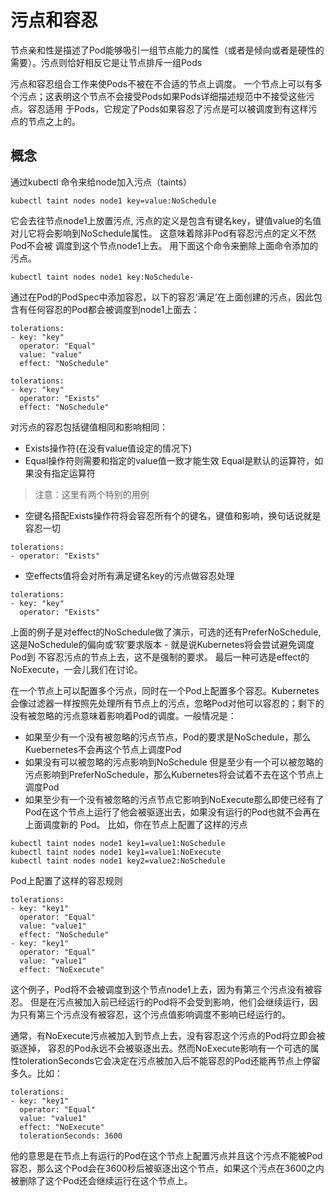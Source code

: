 # 污点和容忍
节点亲和性是描述了Pod能够吸引一组节点能力的属性（或者是倾向或者是硬性的需要）。污点则恰好相反它是让节点排斥一组Pods

污点和容忍组合工作来使Pods不被在不合适的节点上调度。 一个节点上可以有多个污点；这表明这个节点不会接受Pods如果Pods详细描述规范中不接受这些污点。容忍适用
于Pods，它规定了Pods如果容忍了污点是可以被调度到有这样污点的节点之上的。

## 概念
通过kubectl 命令来给node加入污点（taints）
```
kubectl taint nodes node1 key=value:NoSchedule
```
它会去往节点node1上放置污点, 污点的定义是包含有键名key，键值value的名值对儿它将会影响到NoSchedule属性。 这意味着除非Pod有容忍污点的定义不然Pod不会被
调度到这个节点node1上去。
用下面这个命令来删除上面命令添加的污点。
```
kubectl taint nodes node1 key:NoSchedule-
```
通过在Pod的PodSpec中添加容忍，以下的容忍‘满足’在上面创建的污点，因此包含有任何容忍的Pod都会被调度到node1上面去：
```
tolerations:
- key: "key"
  operator: "Equal"
  value: "value"
  effect: "NoSchedule"
```

```
tolerations:
- key: "key"
  operator: "Exists"
  effect: "NoSchedule"
```
对污点的容忍包括键值相同和影响相同：
* Exists操作符(在没有value值设定的情况下)
* Equal操作符则需要和指定的value值一致才能生效
Equal是默认的运算符，如果没有指定运算符
> 注意：这里有两个特别的用例
* 空键名搭配Exists操作符将会容忍所有个的键名，键值和影响，换句话说就是容忍一切
```
tolerations:
- operator: "Exists"
```
* 空effects值将会对所有满足键名key的污点做容忍处理
```
tolerations:
- key: "key"
  operator: "Exists"
```
上面的例子是对effect的NoSchedule做了演示，可选的还有PreferNoSchedule, 这是NoSchedule的偏向或‘软’要求版本 - 就是说Kubernetes将会尝试避免调度Pod到
不容忍污点的节点上去，这不是强制的要求。 最后一种可选是effect的NoExecute，一会儿我们在讨论。

在一个节点上可以配置多个污点，同时在一个Pod上配置多个容忍。Kubernetes会像过滤器一样按照先处理所有节点上的污点，忽略Pod对他可以容忍的；剩下的没有被忽略的污点意味着影响着Pod的调度。一般情况是：
* 如果至少有一个没有被忽略的污点节点，Pod的要求是NoSchedule，那么Kuebernetes不会再这个节点上调度Pod
* 如果没有可以被忽略的污点影响到NoSchedule 但是至少有一个可以被忽略的污点影响到PreferNoSchedule，那么Kubernetes将会试着不去在这个节点上调度Pod
* 如果至少有一个没有被忽略的污点节点它影响到NoExecute那么即使已经有了Pod在这个节点上运行了他会被驱逐出去，如果没有运行的Pod也就不会再在上面调度新的
Pod。 
比如，你在节点上配置了这样的污点
```
kubectl taint nodes node1 key1=value1:NoSchedule
kubectl taint nodes node1 key1=value1:NoExecute
kubectl taint nodes node1 key2=value2:NoSchedule
```
Pod上配置了这样的容忍规则
```
tolerations:
- key: "key1"
  operator: "Equal"
  value: "value1"
  effect: "NoSchedule"
- key: "key1"
  operator: "Equal"
  value: "value1"
  effect: "NoExecute"
```
这个例子，Pod将不会被调度到这个节点node1上去，因为有第三个污点没有被容忍。 但是在污点被加入前已经运行的Pod将不会受到影响，他们会继续运行，因为只有第三个污点没有被容忍，这个污点值影响调度不影响已经运行的。

通常，有NoExecute污点被加入到节点上去，没有容忍这个污点的Pod将立即会被驱逐掉， 容忍的Pod永远不会被驱逐出去。然而NoExecute影响有一个可选的属性tolerationSeconds它会决定在污点被加入后不能容忍的Pod还能再节点上停留多久。比如：
```
tolerations:
- key: "key1"
  operator: "Equal"
  value: "value1"
  effect: "NoExecute"
  tolerationSeconds: 3600
```
他的意思是在节点上有运行的Pod在这个节点上配置污点并且这个污点不能被Pod容忍，那么这个Pod会在3600秒后被驱逐出这个节点，如果这个污点在3600之内被删除了这个Pod还会继续运行在这个节点上。





































